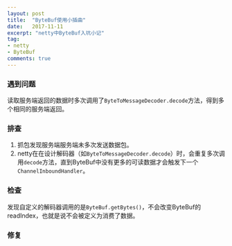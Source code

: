 ```yaml
---
layout: post
title:  "ByteBuf使用小插曲"
date:   2017-11-11
excerpt: "netty中ByteBuf入坑小记"
tag:
- netty
- ByteBuf
comments: true
---
```


### 遇到问题

读取服务端返回的数据时多次调用了```ByteToMessageDecoder.decode```方法，得到多个相同的服务端返回。

### 排查

1. 抓包发现服务端服务端未多次发送数据包。
2. netty在在设计解码器（如```ByteToMessageDecoder.decode```）时，会重复多次调用```decode```方法，直到ByteBuf中没有更多的可读数据才会触发下一个```ChannelInboundHandler```。

### 检查

发现自定义的解码器调用的是```ByteBuf.getBytes()```，不会改变ByteBuf的readIndex，也就是说不会被定义为消费了数据。

### 修复

